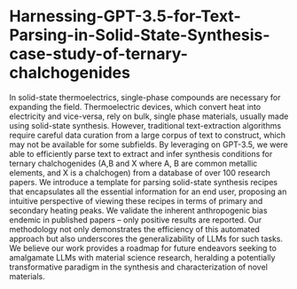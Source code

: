 # Harnessing-GPT-3.5-for-Text-Parsing-in-Solid-State-Synthesis-case-study-of-ternary-chalchogenides

In solid-state thermoelectrics, single-phase compounds are necessary for expanding the field. Thermoelectric devices, which convert heat into electricity and vice-versa, rely on bulk, single phase materials, usually made using solid-state synthesis. However, traditional text-extraction algorithms require careful data curation from a large corpus of text to construct, which may not be available for some subfields. By leveraging on GPT-3.5, we were able to efficiently parse text to extract and infer synthesis conditions for ternary chalchogenides (A,B and X where A, B are common metallic elements, and X is a chalchogen)  from a database of over 100 research papers. We introduce a template for parsing solid-state synthesis recipes that encapsulates all the essential information for an end user, proposing an intuitive perspective of viewing these recipes in terms of primary and secondary heating peaks. We validate the inherent anthropogenic bias endemic in published papers – only positive results are reported. Our methodology not only demonstrates the efficiency of this automated approach but also underscores the generalizability of LLMs for such tasks. We believe our work provides a roadmap for future endeavors seeking to amalgamate LLMs with material science research, heralding a potentially transformative paradigm in the synthesis and characterization of novel materials.
